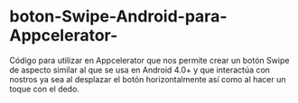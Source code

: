 boton-Swipe-Android-para-Appcelerator-
======================================

Código para utilizar en Appcelerator que nos permite crear un botón Swipe de aspecto similar al 
que se usa en Android 4.0+ y que interactúa con nostros ya sea al desplazar el botón horizontalmente así como al 
hacer un toque con el dedo.

